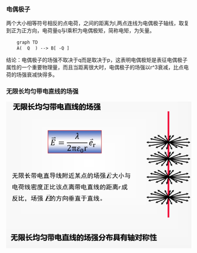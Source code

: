 ### 电偶极子
两个大小相等符号相反的点电荷，之间的距离为l,两点连线为电偶极子轴线，取复到正为正方向，电荷量q与l乘积为电偶极矩，简称电矩，为矢量。
```mermaid
	graph TD
    A(  Q  ) --> B[ -Q ]
```
结论：电偶极子的场强不取决于q而是取决于p，这表明电偶极矩是表征电偶极子属性的一个重要物理量，而且当距离很大时，电偶极子的场强以r^3衰减，比点电荷的场强衰减快得多。
### 无限长均匀带电直线的场强
![输入图片说明](/imgs/2024-05-31/yDYELB5YPrKz1Qc6.jpeg)
<!--stackedit_data:
eyJoaXN0b3J5IjpbNTgzOTkwNDg4LDI0MzA2MzM3OV19
-->
